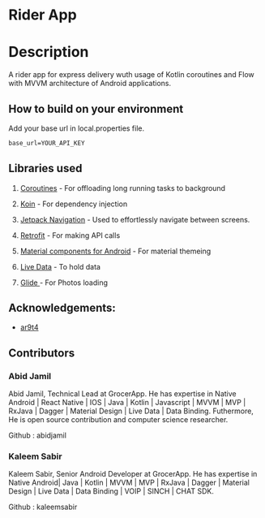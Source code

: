 # Rider App

# Description
A rider app for express delivery wuth usage of Kotlin coroutines and Flow with MVVM architecture of Android applications.

 ## How to build on your environment
Add your base url in local.properties file.
```xml
base_url=YOUR_API_KEY
```

## Libraries used

1. [Coroutines](https://kotlinlang.org/docs/reference/coroutines-overview.html) - For offloading long running tasks to background

2. [Koin](https://insert-koin.io) - For dependency injection

3. [Jetpack Navigation](https://developer.android.com/guide/navigation/navigation-getting-started) - Used to effortlessly navigate between screens.

4. [Retrofit](https://github.com/square/retrofit) - For making API calls

5. [Material components for Android](https://material.io/develop/android/docs/getting-started/) - For material themeing

6. [Live Data](https://developer.android.com/topic/libraries/architecture/livedata) - To hold data

7. [Glide ](https://github.com/bumptech/glide) - For Photos loading



## Acknowledgements:
* [ar9t4](https://github.com/ar9t4/android-boilerplate-mvvm)

## Contributors

### Abid Jamil
Abid Jamil, Technical Lead at GrocerApp. He has expertise in Native Android | React Native | IOS | Java | Kotlin | Javascript | MVVM | MVP | RxJava | Dagger | Material Design | Live Data | Data Binding. Futhermore, He is open source contribution and computer science researcher.

Github : abidjamil

### Kaleem Sabir
Kaleem Sabir, Senior Android Developer at GrocerApp. He has expertise in Native Android| Java | Kotlin | MVVM | MVP | RxJava | Dagger | Material Design | Live Data | Data Binding | VOIP | SINCH | CHAT SDK.

Github : kaleemsabir
